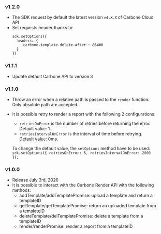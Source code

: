 ### v1.2.0
  - The SDK request by default the latest version `v4.X.X` of Carbone Cloud API
  - Set requests header thanks to:
    ```
    sdk.setOptions({
      headers: {
        'carbone-template-delete-after': 86400
      }
    })
    ```

### v1.1.1
  - Update default Carbone API to version 3

### v1.1.0
  - Throw an error when a relative path is passed to the `render` function. Only absolute path are accepted.
  - It is possible retry to render a report with the following 2 configurations:
    - `retriesOnError` is the number of retries before returning the error. Default value: 1.
    - `retriesIntervalOnError` is the interval of time before retrying. Default value: 0ms.

    To change the default value, the `setOptions` method have to be used: `sdk.setOptions({ retriesOnError: 5, retriesIntervalOnError: 2000 });`

### v1.0.0
  - Release July 3rd, 2020
  - It is possible to interact with the Carbone Render API with the following methods:
    - addTemplate/addTemplatePromise: upload a template and return a templateID
    - getTemplate/getTemplatePromise: return an uploaded template from a templateID
    - deleteTemplate/delTemplatePromise: delete a template from a templateID
    - render/renderPromise: render a report from a templateID
